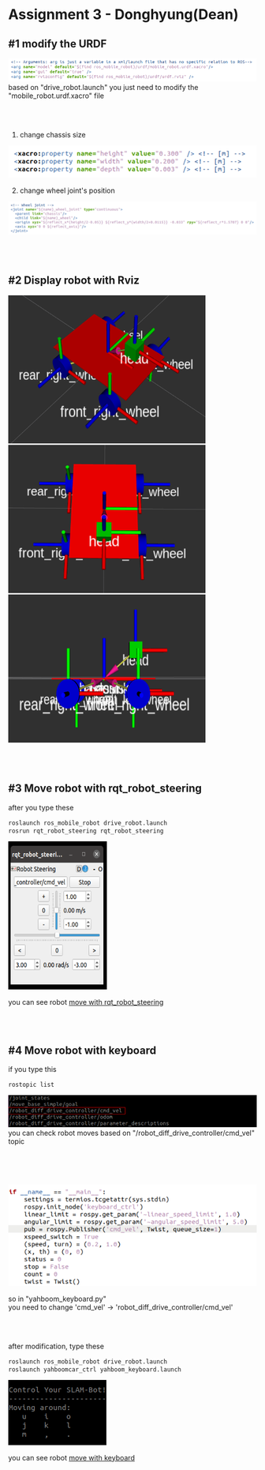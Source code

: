 # Assignment 3 - Donghyung(Dean)

## #1 modify the URDF
<img src="./images/1.png"/>
based on "drive_robot.launch" you just need to modify the "mobile_robot.urdf.xacro" file

<br/><br/>

1) change chassis size
  <img src="./images/2.png"/>

2) change wheel joint's position
  <img src="./images/3.png"/>

<br/><br/>

## #2 Display robot with Rviz
<img src="./images/4.png" width="400" height="300"/><img src="./images/5.png" width="400" height="300"/><img src="./images/6.png" width="400" height="300"/>

<br/><br/>

## #3 Move robot with rqt_robot_steering
after you type these
```
roslaunch ros_mobile_robot drive_robot.launch
rosrun rqt_robot_steering rqt_robot_steering
```
<img src="./images/7.png" width="200" height="300"/>

you can see robot [move with rqt_robot_steering](https://youtu.be/T9TOjsH_5X0)

<br/><br/>

## #4 Move robot with keyboard
if you type this
```
rostopic list
```
<img src="./images/8.png"/>
you can check robot moves based on "/robot_diff_drive_controller/cmd_vel" topic

<br/><br/><br/>

<img src="./images/9.png"/>

so in "yahboom_keyboard.py"<br/>
you need to change 'cmd_vel' -> 'robot_diff_drive_controller/cmd_vel'

<br/><br/>

after modification, type these
```
roslaunch ros_mobile_robot drive_robot.launch
roslaunch yahboomcar_ctrl yahboom_keyboard.launch
```
<img src="./images/10.png"/>


you can see robot [move with keyboard](https://youtu.be/uKdFNLTNrA8)

<br/><br/>
